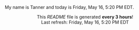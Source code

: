 My name is Tanner and today is Friday, May 16, 5:20 PM EDT.

<p align="center">This <i>README</i> file is generated <b>every 3 hours</b>!</br>Last refresh: Friday, May 16, 5:20 PM EDT<br /></p>

